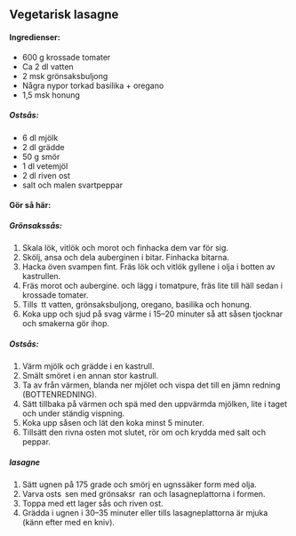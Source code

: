 ## Vegetarisk lasagne

#### Ingredienser:
* 600 g krossade tomater
* Ca 2 dl vatten
* 2 msk grönsaksbuljong
* Några nypor torkad basilika + oregano
* 1,5 msk honung

##### Ostsås:
* 6 dl mjölk
* 2 dl grädde
* 50 g smör
* 1 dl vetemjöl
* 2 dl riven ost
* salt och malen svartpeppar
  
#### Gör så här:
##### Grönsakssås: 
1. Skala lök, vitlök och morot och finhacka dem var för sig.
2. Skölj, ansa och dela auberginen i bitar. Finhacka bitarna. 
3. Hacka öven svampen fint. Fräs lök och vitlök gyllene i olja i botten av kastrullen.
4. Fräs morot och aubergine. och lägg i tomatpure, fräs lite till häll sedan i krossade tomater. 
5. Tills tt vatten, grönsaksbuljong, oregano, basilika och honung. 
6. Koka upp och sjud på svag värme i 15–20 minuter så att såsen tjocknar och smakerna gör ihop.

##### Ostsås: 
1. Värm mjölk och grädde i en kastrull. 
2. Smält smöret i en annan stor kastrull. 
3. Ta av från värmen, blanda ner mjölet och vispa det till en jämn redning (BOTTENREDNING). 
4. Sätt tillbaka på värmen och spä med den uppvärmda mjölken, lite i taget och under ständig vispning. 
5. Koka upp såsen och lät den koka minst 5 minuter. 
6. Tillsätt den rivna osten mot slutet, rör om och krydda med salt och peppar.

##### lasagne
1. Sätt ugnen på 175 grade och smörj en ugnssäker form med olja. 
2. Varva osts sen med grönsaksr ran och lasagneplattorna i formen. 
3. Toppa med ett lager sås och riven ost.
4. Grädda i ugnen i 30–35 minuter eller tills lasagneplattorna är mjuka (känn efter med en kniv).
